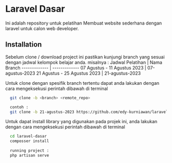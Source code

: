 
# Laravel Dasar

Ini adalah repository untuk pelatihan Membuat website sederhana dengan laravel untuk calon web developer.
## Installation

Sebelum clone / download project ini pastikan kunjungi branch yang sesuai dengan jadwal kelompok belajar anda. misalnya :
Jadwal Pelatihan  | Nama Branch
------------- | -------------
07 Agustus - 11 Agustus 2023  | 07-agustus-2023
21 Agustus - 25 Agustus 2023  | 21-agustus-2023

Untuk clone dengan spesifik branch tertentu dapat anda lakukan dengan cara mengeksekusi perintah dibawah di terminal
```bash
  git clone -b <branch> <remote_repo>

  contoh :
  git clone -b 21-agustus-2023 https://github.com/edy-kurniawan/laravel-dasar.git
```
    
Untuk dapat install library yang digunakan pada projek ini, anda lakukan dengan cara mengeksekusi perintah dibawah di terminal
```bash
  cd laravel-dasar
  composser install
  
  running project :
  php artisan serve
```
    